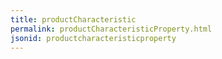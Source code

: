 ```yaml
---
title: productCharacteristic
permalink: productCharacteristicProperty.html
jsonid: productcharacteristicproperty
---
```

